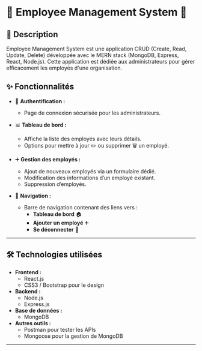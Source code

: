 # 🌟 **Employee Management System** 🌟

## 📝 **Description**
Employee Management System est une application CRUD (Create, Read, Update, Delete) développée avec le MERN stack (MongoDB, Express, React, Node.js). Cette application est dédiée aux administrateurs pour gérer efficacement les employés d'une organisation.

## ✨ **Fonctionnalités**
- 🔐 **Authentification :**  
  - Page de connexion sécurisée pour les administrateurs.
  
- 📊 **Tableau de bord :**  
  - Affiche la liste des employés avec leurs détails.  
  - Options pour mettre à jour ✏️ ou supprimer 🗑️ un employé.  

- ➕ **Gestion des employés :**  
  - Ajout de nouveaux employés via un formulaire dédié.  
  - Modification des informations d’un employé existant.  
  - Suppression d’employés.

- 🧭 **Navigation :**  
  - Barre de navigation contenant des liens vers :
    - **Tableau de bord** 🏠
    - **Ajouter un employé** ➕
    - **Se déconnecter** 🚪

---

## 🛠️ **Technologies utilisées**
- **Frontend :**
  -  React.js
  -  CSS3 / Bootstrap pour le design
- **Backend :**
  -  Node.js
  -  Express.js
- **Base de données :**
  -  MongoDB
- **Autres outils :**
  -  Postman pour tester les APIs
  -  Mongoose pour la gestion de MongoDB

---


